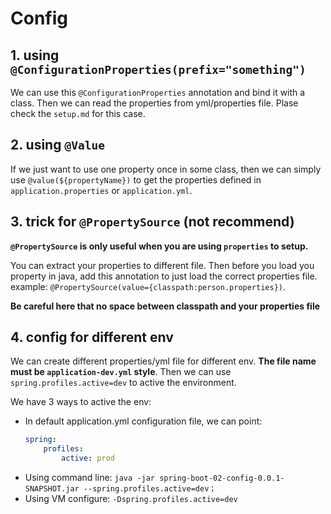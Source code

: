 # Config

## 1. using `@ConfigurationProperties(prefix="something")`

We can use this `@ConfigurationProperties` annotation and bind it with a class. Then we can read the properties from yml/properties file. Plase check the `setup.md` for this case.

## 2. using `@Value`

If we just want to use one property once in some class, then we can simply use `@value(${propertyName})` to get the properties defined in `application.properties` or `application.yml`.

## 3. trick for `@PropertySource` (not recommend)

**`@PropertySource` is only useful when you are using `properties` to setup.**

You can extract your properties to different file. Then before you load you property in java, add this annotation to just load the correct properties file. example: `@PropertySource(value={classpath:person.properties})`.

**Be careful here that no space between classpath and your properties file**

## 4. config for different env

We can create different properties/yml file for different env. **The file name must be `application-dev.yml` style**. Then we can use `spring.profiles.active=dev` to active the environment.

We have 3 ways to active the env:
-   In default application.yml configuration file, we can point:
    ```yml
    spring:
        profiles:
            active: prod
    ```
-   Using command line: `java -jar spring-boot-02-config-0.0.1-SNAPSHOT.jar --spring.profiles.active=dev；`
-   Using VM configure: `-Dspring.profiles.active=dev`

